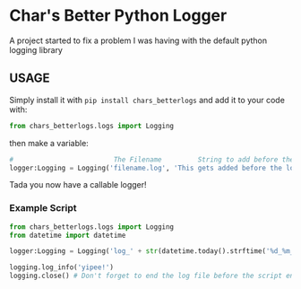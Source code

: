 # Char's Better Python Logger

A project started to fix a problem I was having with the default python logging library

## USAGE

Simply install it with `pip install chars_betterlogs` and add it to your code with:
```python
from chars_betterlogs.logs import Logging
```

then make a variable:
```python
#                         The Filename         String to add before the log        Whether to print the log (Defaults to True)
logger:Logging = Logging('filename.log', 'This gets added before the log starts!', False)
```

Tada you now have a callable logger!

### Example Script
```python
from chars_betterlogs.logs import Logging
from datetime import datetime

logger:Logging = Logging('log_' + str(datetime.today().strftime('%d_%m_%Y-%H_%M_%S')) + '.log')

logging.log_info('yipee!')
logging.close() # Don't forget to end the log file before the script ends!
```